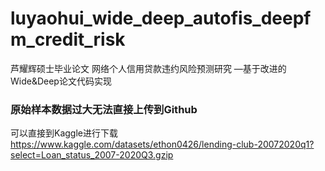 # luyaohui_wide_deep_autofis_deepfm_credit_risk
芦耀辉硕士毕业论文 网络个人信用贷款违约风险预测研究 —基于改进的Wide&amp;Deep论文代码实现

### 原始样本数据过大无法直接上传到Github
可以直接到Kaggle进行下载
https://www.kaggle.com/datasets/ethon0426/lending-club-20072020q1?select=Loan_status_2007-2020Q3.gzip
